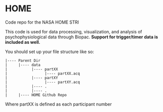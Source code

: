 # HOME
Code repo for the NASA HOME STRI 

This code is used for data processing, visualization, and analysis of psychophysiological data through Biopac. **Support for trigger/timer data is included as well.**

You should set up your file structure like so:

```.
|---- Parent Dir
|     |---- data
|           |---- partXX
|                 |---- partXX.acq
|           |---- partXY
|                 |---- partXY.acq
|           |---- .
|           |---- .
|     |---- HOME Github Repo

```



Where partXX is defined as each participant number
